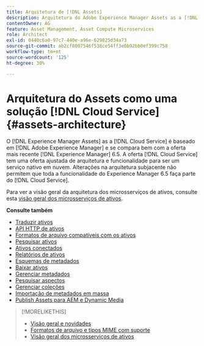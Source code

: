 ```yaml
---
title: Arquitetura de [!DNL Assets]
description: Arquitetura do Adobe Experience Manager Assets as a [!DNL Cloud Service]
contentOwner: AG
feature: Asset Management, Asset Compute Microservices
role: Architect
exl-id: 0440c6a0-97c7-440e-a96e-629825d34a73
source-git-commit: ab2cf8007546f538ce54ff3e0b92bb0ef399c758
workflow-type: tm+mt
source-wordcount: '125'
ht-degree: 30%

---
```


# Arquitetura do Assets como uma solução [!DNL Cloud Service] {#assets-architecture}

O [!DNL Experience Manager Assets] as a [!DNL Cloud Service] é baseado em [!DNL Adobe Experience Manager] e se compara bem com a oferta mais recente [!DNL Experience Manager] 6.5. A oferta [!DNL Cloud Service] tem uma oferta ajustada de arquitetura e funcionalidade para ser um serviço nativo em nuvem. Alterações na arquitetura subjacente não permitem que toda a funcionalidade do Experience Manager 6.5 faça parte do [!DNL Cloud Service].

Para ver a visão geral da arquitetura dos microsserviços de ativos, consulte esta [visão geral dos microsserviços de ativos](asset-microservices-overview.md#asset-microservices-architecture).

**Consulte também**

* [Traduzir ativos](translate-assets.md)
* [API HTTP de ativos](mac-api-assets.md)
* [Formatos de arquivo compatíveis com os ativos](file-format-support.md)
* [Pesquisar ativos](search-assets.md)
* [Ativos conectados](use-assets-across-connected-assets-instances.md)
* [Relatórios de ativos](asset-reports.md)
* [Esquemas de metadados](metadata-schemas.md)
* [Baixar ativos](download-assets-from-aem.md)
* [Gerenciar metadados](manage-metadata.md)
* [Pesquisar aspectos](search-facets.md)
* [Gerenciar coleções](manage-collections.md)
* [Importação de metadados em massa](metadata-import-export.md)
* [Publish Assets para AEM e Dynamic Media](/help/assets/publish-assets-to-aem-and-dm.md)

>[!MORELIKETHIS]
>
>* [Visão geral e novidades](/help/assets/overview.md)
>* [Formatos de arquivo e tipos MIME com suporte](file-format-support.md)
>* [Visão geral dos microsserviços de ativos](asset-microservices-overview.md)
